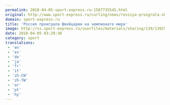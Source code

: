 ```yaml
---
permalink: 2018-04-05-sport-express.ru-1587735545.html
original: http://www.sport-express.ru/curling/news/rossiya-proigrala-shveycarii-na-chempionate-mira-1392526/
domain: sport-express.ru
title: 'Россия проиграла Швейцарии на чемпионате мира'
image: http://ss.sport-express.ru/userfiles/materials/sharing/139/1392526.jpg
date: 2018-04-05 03:29:30
category: sport
translations: 
 - 'en'
 - 'es'
 - 'de'
 - 'ja'
 - 'fr'
 - 'it'
 - 'zh-CN'
 - 'zh-TW'
 - 'ar'
 - 'pt'
 - 'hy'
---
```


